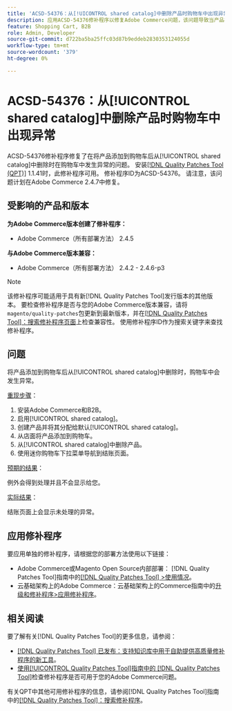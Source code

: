 ```yaml
---
title: 'ACSD-54376：从[!UICONTROL shared catalog]中删除产品时购物车中出现异常'
description: 应用ACSD-54376修补程序以修复Adobe Commerce问题，该问题导致当产品在添加到购物车后从[!UICONTROL shared catalog]中删除时在购物车中发生异常。
feature: Shopping Cart, B2B
role: Admin, Developer
source-git-commit: d722ba5ba25ffc03d87b9eddeb2830353124055d
workflow-type: tm+mt
source-wordcount: '379'
ht-degree: 0%

---
```


# ACSD-54376：从[!UICONTROL shared catalog]中删除产品时购物车中出现异常

ACSD-54376修补程序修复了在将产品添加到购物车后从[!UICONTROL shared catalog]中删除时在购物车中发生异常的问题。 安装[[!DNL Quality Patches Tool (QPT)]](https://experienceleague.adobe.com/en/docs/commerce-knowledge-base/kb/announcements/commerce-announcements/magento-quality-patches-released-new-tool-to-self-serve-quality-patches) 1.1.41时，此修补程序可用。 修补程序ID为ACSD-54376。 请注意，该问题计划在Adobe Commerce 2.4.7中修复。

## 受影响的产品和版本

**为Adobe Commerce版本创建了修补程序：**

* Adobe Commerce（所有部署方法） 2.4.5

**与Adobe Commerce版本兼容：**

* Adobe Commerce（所有部署方法） 2.4.2 - 2.4.6-p3

>[!NOTE]
>
>该修补程序可能适用于具有新[!DNL Quality Patches Tool]发行版本的其他版本。 要检查修补程序是否与您的Adobe Commerce版本兼容，请将`magento/quality-patches`包更新到最新版本，并在[[!DNL Quality Patches Tool]：搜索修补程序页面](https://experienceleague.adobe.com/tools/commerce-quality-patches/index.html)上检查兼容性。 使用修补程序ID作为搜索关键字来查找修补程序。

## 问题

将产品添加到购物车后从[!UICONTROL shared catalog]中删除时，购物车中会发生异常。

<u>重现步骤</u>：

1. 安装Adobe Commerce和B2B。
1. 启用[!UICONTROL shared catalog]。
1. 创建产品并将其分配给默认[!UICONTROL shared catalog]。
1. 从店面将产品添加到购物车。
1. 从[!UICONTROL shared catalog]中删除产品。
1. 使用迷你购物车下拉菜单导航到结账页面。

<u>预期的结果</u>：

例外会得到处理并且不会显示给您。

<u>实际结果</u>：

结账页面上会显示未处理的异常。

## 应用修补程序

要应用单独的修补程序，请根据您的部署方法使用以下链接：

* Adobe Commerce或Magento Open Source内部部署： [!DNL Quality Patches Tool]指南中的[[!DNL Quality Patches Tool] >使用情况](https://experienceleague.adobe.com/docs/commerce-operations/tools/quality-patches-tool/usage.html)。
* 云基础架构上的Adobe Commerce：云基础架构上的Commerce指南中的[升级和修补程序>应用修补程序](https://experienceleague.adobe.com/docs/commerce-cloud-service/user-guide/develop/upgrade/apply-patches.html)。

## 相关阅读

要了解有关[!DNL Quality Patches Tool]的更多信息，请参阅：

* [[!DNL Quality Patches Tool] 已发布：支持知识库中用于自助提供高质量修补程序的新工具](https://experienceleague.adobe.com/en/docs/commerce-knowledge-base/kb/announcements/commerce-announcements/magento-quality-patches-released-new-tool-to-self-serve-quality-patches)。
* [使用[!UICONTROL Quality Patches Tool]指南中的 [!DNL Quality Patches Tool]](/help/tools/quality-patches-tool/patches-available-in-qpt/check-patch-for-magento-issue-with-magento-quality-patches.md)检查修补程序是否可用于您的Adobe Commerce问题。


有关QPT中其他可用修补程序的信息，请参阅[!DNL Quality Patches Tool]指南中的[[!DNL Quality Patches Tool]：搜索修补程序](https://experienceleague.adobe.com/tools/commerce-quality-patches/index.html)。
